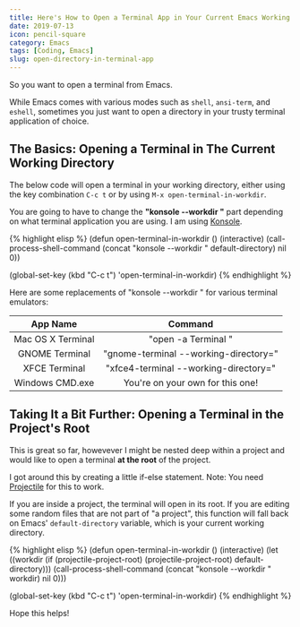 ```yaml
---
title: Here's How to Open a Terminal App in Your Current Emacs Working Directory
date: 2019-07-13
icon: pencil-square
category: Emacs
tags: [Coding, Emacs]
slug: open-directory-in-terminal-app
---
```


So you want to open a terminal from Emacs.

While Emacs comes with various modes such as `shell`, `ansi-term`, and `eshell`, sometimes you just want to open a directory in your trusty terminal application of choice.

## The Basics: Opening a Terminal in The Current Working Directory

The below code will open a terminal in your working directory, either using the key combination `C-c t` or by using `M-x open-terminal-in-workdir`.

You are going to have to change the **"konsole --workdir "** part depending on what terminal application you are using. I am using [Konsole](https://konsole.kde.org/).

{% highlight elisp %}
(defun open-terminal-in-workdir ()
  (interactive)
  (call-process-shell-command
   (concat "konsole --workdir " default-directory) nil 0))

(global-set-key (kbd "C-c t") 'open-terminal-in-workdir)
{% endhighlight %}

Here are some replacements of "konsole --workdir " for various terminal emulators:

| App Name          | Command                               |
|:-----------------:|:-------------------------------------:|
| Mac OS X Terminal | "open -a Terminal "                   |
| GNOME Terminal    | "gnome-terminal --working-directory=" |
| XFCE Terminal     | "xfce4-terminal --working-directory=" |
| Windows CMD.exe   | You're on your own for this one!      |

## Taking It a Bit Further: Opening a Terminal in the Project's Root

This is great so far, howevever I might be nested deep within a project and would like to open a terminal **at the root** of the project.

I got around this by creating a little if-else statement. Note: You need [Projectile](https://projectile.readthedocs.io/en/latest/) for this to work.

If you are inside a project, the terminal will open in its root. If you are editing some random files that are not part of "a project", this function will fall back on Emacs' `default-directory` variable, which is your current working directory.

{% highlight elisp %}
(defun open-terminal-in-workdir ()
  (interactive)
  (let ((workdir (if (projectile-project-root)
                     (projectile-project-root)
                   default-directory)))
    (call-process-shell-command
     (concat "konsole --workdir " workdir) nil 0)))

(global-set-key (kbd "C-c t") 'open-terminal-in-workdir)
{% endhighlight %}

Hope this helps!
